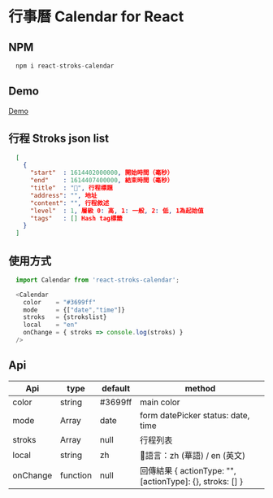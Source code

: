 # 行事曆 Calendar for React

## NPM
```js
  npm i react-stroks-calendar
```

## Demo
[Demo](https://1987showsun.github.io/calendar-for-react/index.html)

## 行程 Stroks json list
```json
  [
    {
      "start"  : 1614402000000, 開始時間（毫秒）
      "end"    : 1614407400000, 結束時間（毫秒）
      "title"  : "", 行程標題
      "address": "", 地址
      "content": "", 行程敘述
      "level"  : 1, 層級 0: 高, 1: 一般, 2: 低, 1為起始值
      "tags"   : [] Hash tag標籤
    }
  ]
```

## 使用方式
```js
  import Calendar from 'react-stroks-calendar';

  <Calendar
    color    = "#3699ff"
    mode     = {["date","time"]}
    stroks   = {strokslist}
    local    = "en"
    onChange = { stroks => console.log(stroks) }
  />
```

## Api
| Api                 | type              | default | method                                           |
| ------------------- | ----------------- | ------- | ------------------------------------------------ |
| color               | string            | #3699ff | main color                                       |
| mode                | Array             | date    | form datePicker status: date, time               | 
| stroks              | Array             | null    | 行程列表                                          |
| local               | string            | zh      | 語言：zh (華語) / en (英文)                        |
| onChange            | function          | null    | 回傳結果 { actionType: "", [actionType]: {}, stroks: [] }